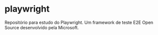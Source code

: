 # playwright
Repositório para estudo do Playwright. Um framework de teste E2E Open Source desenvolvido pela Microsoft.
